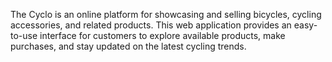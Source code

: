 The Cyclo is an online platform for showcasing and selling bicycles, cycling accessories, and related products. This web application provides an easy-to-use interface for customers to explore available products, make purchases, and stay updated on the latest cycling trends.
